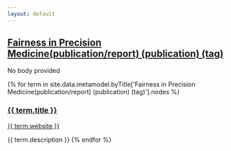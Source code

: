 ```yaml
---
layout: default
---
```

<style>
.initial-content {
  padding-left:5%;
  padding-right:25px;
}
</style>

## <a href='/_pages/embed?t=Fairness in Precision Medicine(publication/report) (publication) (tag)'>Fairness in Precision Medicine(publication/report) (publication) (tag)</a>

No body provided








{% for term in site.data.metamodel.byTitle['Fairness in Precision Medicine(publication/report) (publication) (tag)'].nodes %}
### <a href='/_pages/embed?t={{ term.title }}'>{{ term.title }}</a>

<a href='{{ term.website }}'>{{ term.website }}</a>

{{ term.description }}
{% endfor %}
